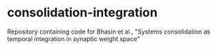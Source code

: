 # consolidation-integration
Repository containing code for Bhasin et al., "Systems consolidation as temporal integration in synaptic weight space"
